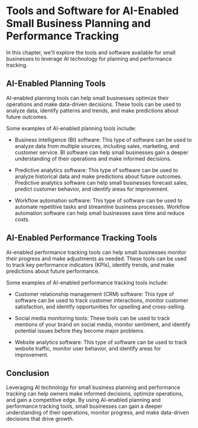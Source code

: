 Tools and Software for AI-Enabled Small Business Planning and Performance Tracking
=============================================================================================================================================

In this chapter, we'll explore the tools and software available for small businesses to leverage AI technology for planning and performance tracking.

AI-Enabled Planning Tools
-------------------------

AI-enabled planning tools can help small businesses optimize their operations and make data-driven decisions. These tools can be used to analyze data, identify patterns and trends, and make predictions about future outcomes.

Some examples of AI-enabled planning tools include:

* Business intelligence (BI) software: This type of software can be used to analyze data from multiple sources, including sales, marketing, and customer service. BI software can help small businesses gain a deeper understanding of their operations and make informed decisions.

* Predictive analytics software: This type of software can be used to analyze historical data and make predictions about future outcomes. Predictive analytics software can help small businesses forecast sales, predict customer behavior, and identify areas for improvement.

* Workflow automation software: This type of software can be used to automate repetitive tasks and streamline business processes. Workflow automation software can help small businesses save time and reduce costs.

AI-Enabled Performance Tracking Tools
-------------------------------------

AI-enabled performance tracking tools can help small businesses monitor their progress and make adjustments as needed. These tools can be used to track key performance indicators (KPIs), identify trends, and make predictions about future performance.

Some examples of AI-enabled performance tracking tools include:

* Customer relationship management (CRM) software: This type of software can be used to track customer interactions, monitor customer satisfaction, and identify opportunities for upselling and cross-selling.

* Social media monitoring tools: These tools can be used to track mentions of your brand on social media, monitor sentiment, and identify potential issues before they become major problems.

* Website analytics software: This type of software can be used to track website traffic, monitor user behavior, and identify areas for improvement.

Conclusion
----------

Leveraging AI technology for small business planning and performance tracking can help owners make informed decisions, optimize operations, and gain a competitive edge. By using AI-enabled planning and performance tracking tools, small businesses can gain a deeper understanding of their operations, monitor progress, and make data-driven decisions that drive growth.
